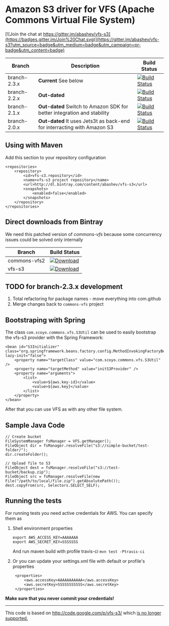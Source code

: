 Amazon S3 driver for VFS (Apache Commons Virtual File System)
=============================================================

[![Join the chat at https://gitter.im/abashev/vfs-s3](https://badges.gitter.im/Join%20Chat.svg)](https://gitter.im/abashev/vfs-s3?utm_source=badge&utm_medium=badge&utm_campaign=pr-badge&utm_content=badge)


Branch | Description | Build Status
------------ | ------------- | ------------
branch-2.3.x | **Current** See below | [![Build Status](https://secure.travis-ci.org/abashev/vfs-s3.png?branch=branch-2.3.x)](http://travis-ci.org/abashev/vfs-s3)
branch-2.2.x | **Out-dated** | [![Build Status](https://secure.travis-ci.org/abashev/vfs-s3.png?branch=branch-2.2.x)](http://travis-ci.org/abashev/vfs-s3)
branch-2.1.x | **Out-dated** Switch to Amazon SDK for better integration and stability | [![Build Status](https://secure.travis-ci.org/abashev/vfs-s3.png?branch=branch-2.1.x)](http://travis-ci.org/abashev/vfs-s3)
branch-2.0.x | **Out-dated** It uses Jets3t as back-end for interracting with Amazon S3 | [![Build Status](https://secure.travis-ci.org/abashev/vfs-s3.png?branch=branch-2.0.x)](http://travis-ci.org/abashev/vfs-s3)

Using with Maven
----------------

Add this section to your repository configuration

    <repositories>
        <repository>
            <id>vfs-s3.repository</id>
            <name>vfs-s3 project repository</name>
            <url>http://dl.bintray.com/content/abashev/vfs-s3</url>
            <snapshots>
                <enabled>false</enabled>
            </snapshots>
        </repository>
    </repositories>


Direct downloads from Bintray
----------------

We need this patched version of _commons-vfs_ because some concurrency issues could be solved only internally

Branch | Build Status 
------------ |  ------------ 
commons-vfs2 | [![Download](https://api.bintray.com/packages/abashev/vfs-s3/commons-vfs2/images/download.svg) ](https://bintray.com/abashev/vfs-s3/commons-vfs2/_latestVersion) 
vfs-s3 | [![Download](https://api.bintray.com/packages/abashev/vfs-s3/vfs-s3/images/download.svg) ](https://bintray.com/abashev/vfs-s3/vfs-s3/_latestVersion)


TODO for branch-2.3.x development
---
1. Total refactoring for package names - move everything into com.github
1. Merge changes back to `commons-vfs` project



Bootstraping with Spring
------------------------

The class `com.scoyo.commons.vfs.S3Util` can be used to easily bootstrap
the vfs-s3 provider with the Spring Framework:

	<bean id="S3Initializer" class="org.springframework.beans.factory.config.MethodInvokingFactoryBean" lazy-init="false">
		<property name="targetClass" value="com.scoyo.commons.vfs.S3Util" />
		<property name="targetMethod" value="initS3Provider" />
		<property name="arguments">
			<list>
				<value>${aws.key-id}</value>
				<value>${aws.key}</value>
			</list>
		</property>
	</bean>

After that you can use VFS as with any other file system.


Sample Java Code
----------------

	// Create bucket
	FileSystemManager fsManager = VFS.getManager();
	FileObject dir = fsManager.resolveFile("s3://simple-bucket/test-folder/");
	dir.createFolder();

	// Upload file to S3
	FileObject dest = fsManager.resolveFile("s3://test-bucket/backup.zip");
	FileObject src = fsManager.resolveFile(new File("/path/to/local/file.zip").getAbsolutePath());
	dest.copyFrom(src, Selectors.SELECT_SELF);


Running the tests
-----------------
For running tests you need active credentials for AWS. You can specify them as

1.  Shell environment properties

        export AWS_ACCESS_KEY=AAAAAAA
        export AWS_SECRET_KEY=SSSSSSS
    And run maven build with profile travis-ci `mvn test -Ptravis-ci`

1. Or you can update your settings.xml file with default or profile's properties

        <properties>
            <aws.accessKey>AAAAAAAAAAA</aws.accessKey>
            <aws.secretKey>SSSSSSSSSSS</aws.secretKey>
        </properties>

**Make sure that you never commit your credentials!**

***

This code is based on <http://code.google.com/p/vfs-s3/> which [is no longer supported.](http://code.google.com/p/vfs-s3/issues/detail?id=4)

